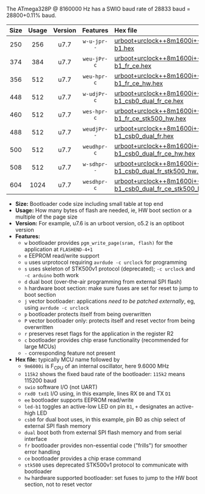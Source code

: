The ATmega328P @ 8160000 Hz has a SWIO baud rate of 28833 baud = 28800+0.11% baud.

|Size|Usage|Version|Features|Hex file|
|:-:|:-:|:-:|:-:|:--|
|250|256|u7.7|`w-u-jpr--`|[urboot+urclock++8m1600i+++28k8_swio_rxd0_txd1_led-b1.hex](https://raw.githubusercontent.com/stefanrueger/urboot.hex/main/boards/urclock/internal_oscillator/fint++8m1600_Hz/br+++28k8_bps/urboot+urclock++8m1600i+++28k8_swio_rxd0_txd1_led-b1.hex)|
|374|384|u7.7|`weu-jPr-c`|[urboot+urclock++8m1600i+++28k8_swio_rxd0_txd1_ee_led-b1_fr_ce.hex](https://raw.githubusercontent.com/stefanrueger/urboot.hex/main/boards/urclock/internal_oscillator/fint++8m1600_Hz/br+++28k8_bps/urboot+urclock++8m1600i+++28k8_swio_rxd0_txd1_ee_led-b1_fr_ce.hex)|
|356|512|u7.7|`weu-hpr-c`|[urboot+urclock++8m1600i+++28k8_swio_rxd0_txd1_ee_led-b1_fr_ce_hw.hex](https://raw.githubusercontent.com/stefanrueger/urboot.hex/main/boards/urclock/internal_oscillator/fint++8m1600_Hz/br+++28k8_bps/urboot+urclock++8m1600i+++28k8_swio_rxd0_txd1_ee_led-b1_fr_ce_hw.hex)|
|448|512|u7.7|`w-udjPr-c`|[urboot+urclock++8m1600i+++28k8_swio_rxd0_txd1_led-b1_csb0_dual_fr_ce.hex](https://raw.githubusercontent.com/stefanrueger/urboot.hex/main/boards/urclock/internal_oscillator/fint++8m1600_Hz/br+++28k8_bps/urboot+urclock++8m1600i+++28k8_swio_rxd0_txd1_led-b1_csb0_dual_fr_ce.hex)|
|460|512|u7.7|`wes-hpr-c`|[urboot+urclock++8m1600i+++28k8_swio_rxd0_txd1_ee_led-b1_fr_ce_stk500_hw.hex](https://raw.githubusercontent.com/stefanrueger/urboot.hex/main/boards/urclock/internal_oscillator/fint++8m1600_Hz/br+++28k8_bps/urboot+urclock++8m1600i+++28k8_swio_rxd0_txd1_ee_led-b1_fr_ce_stk500_hw.hex)|
|488|512|u7.7|`weudjPr--`|[urboot+urclock++8m1600i+++28k8_swio_rxd0_txd1_ee_led-b1_csb0_dual_fr.hex](https://raw.githubusercontent.com/stefanrueger/urboot.hex/main/boards/urclock/internal_oscillator/fint++8m1600_Hz/br+++28k8_bps/urboot+urclock++8m1600i+++28k8_swio_rxd0_txd1_ee_led-b1_csb0_dual_fr.hex)|
|500|512|u7.7|`weudhpr-c`|[urboot+urclock++8m1600i+++28k8_swio_rxd0_txd1_ee_led-b1_csb0_dual_fr_ce_hw.hex](https://raw.githubusercontent.com/stefanrueger/urboot.hex/main/boards/urclock/internal_oscillator/fint++8m1600_Hz/br+++28k8_bps/urboot+urclock++8m1600i+++28k8_swio_rxd0_txd1_ee_led-b1_csb0_dual_fr_ce_hw.hex)|
|508|512|u7.7|`w-sdhpr--`|[urboot+urclock++8m1600i+++28k8_swio_rxd0_txd1_led-b1_csb0_dual_fr_stk500_hw.hex](https://raw.githubusercontent.com/stefanrueger/urboot.hex/main/boards/urclock/internal_oscillator/fint++8m1600_Hz/br+++28k8_bps/urboot+urclock++8m1600i+++28k8_swio_rxd0_txd1_led-b1_csb0_dual_fr_stk500_hw.hex)|
|604|1024|u7.7|`wesdhpr-c`|[urboot+urclock++8m1600i+++28k8_swio_rxd0_txd1_ee_led-b1_csb0_dual_fr_ce_stk500_hw.hex](https://raw.githubusercontent.com/stefanrueger/urboot.hex/main/boards/urclock/internal_oscillator/fint++8m1600_Hz/br+++28k8_bps/urboot+urclock++8m1600i+++28k8_swio_rxd0_txd1_ee_led-b1_csb0_dual_fr_ce_stk500_hw.hex)|

- **Size:** Bootloader code size including small table at top end
- **Usage:** How many bytes of flash are needed, ie, HW boot section or a multiple of the page size
- **Version:** For example, u7.6 is an urboot version, o5.2 is an optiboot version
- **Features:**
  + `w` bootloader provides `pgm_write_page(sram, flash)` for the application at `FLASHEND-4+1`
  + `e` EEPROM read/write support
  + `u` uses urprotocol requiring `avrdude -c urclock` for programming
  + `s` uses skeleton of STK500v1 protocol (deprecated); `-c urclock` and `-c arduino` both work
  + `d` dual boot (over-the-air programming from external SPI flash)
  + `h` hardware boot section: make sure fuses are set for reset to jump to boot section
  + `j` vector bootloader: applications *need to be patched externally*, eg, using `avrdude -c urclock`
  + `p` bootloader protects itself from being overwritten
  + `P` vector bootloader only: protects itself and reset vector from being overwritten
  + `r` preserves reset flags for the application in the register R2
  + `c` bootloader provides chip erase functionality (recommended for large MCUs)
  + `-` corresponding feature not present
- **Hex file:** typically MCU name followed by
  + `9m6000i` is F<sub>CPU</sub> of an internal oscillator, here 9.6000 MHz
  + `115k2` shows the fixed baud rate of the bootloader: `115k2` means 115200 baud
  + `swio` software I/O (not UART)
  + `rxd0 txd1` I/O using, in this example, lines RX `D0` and TX `D1`
  + `ee` bootloader supports EEPROM read/write
  + `led-b1` toggles an active-low LED on pin `B1`, `+` designates an active-high LED
  + `csb0` for dual boot uses, in this example, pin B0 as chip select of external SPI flash memory
  + `dual` boot both from external SPI flash memory and from serial interface
  + `fr` bootloader provides non-essential code ("frills") for smoother error handling
  + `ce` bootloader provides a chip erase command
  + `stk500` uses deprecated STK500v1 protocol to communicate with bootloader
  + `hw` hardware supported bootloader: set fuses to jump to the HW boot section, not to reset vector
